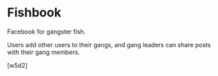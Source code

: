 Fishbook
====

Facebook for gangster fish.

Users add other users to their gangs, and gang leaders can share posts with their gang members.

[w5d2]
